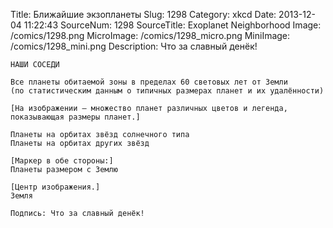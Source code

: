 Title: Ближайшие экзопланеты 
Slug: 1298 
Category: xkcd 
Date: 2013-12-04 11:22:43 
SourceNum: 1298 
SourceTitle: Exoplanet Neighborhood 
Image: /comics/1298.png 
MicroImage: /comics/1298_micro.png 
MiniImage: /comics/1298_mini.png 
Description: Что за славный денёк! 



    НАШИ СОСЕДИ

    Все планеты обитаемой зоны в пределах 60 световых лет от Земли
    (по статистическим данным о типичных размерах планет и их удалённости)

    [На изображении — множество планет различных цветов и легенда, показывающая размеры планет.]

    Планеты на орбитах звёзд солнечного типа
    Планеты на орбитах других звёзд

    [Маркер в обе стороны:]
    Планеты размером с Землю

    [Центр изображения.]
    Земля

    Подпись: Что за славный денёк!
